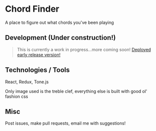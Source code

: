 # Chord Finder

A place to figure out what chords you've been playing

## Development (Under construction!)

> This is currently a work in progress...more coming soon!
> [Deployed early release version!](https://perryf.github.io/chord-finder/)

## Technologies / Tools

React, Redux, Tone.js

Only image used is the treble clef, everything else is built with good ol' fashion css

## Misc

Post issues, make pull requests, email me with suggestions!
